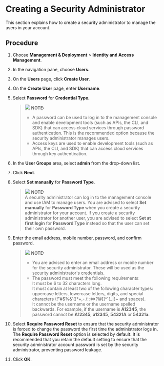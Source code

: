 # Creating a Security Administrator<a name="iam_01_0029"></a>

This section explains how to create a security administrator to manage the users in your account.

## Procedure<a name="section1640244412315"></a>

1.  Choose  **Management & Deployment**  \>  **Identity and Access Management**.
2.  In the navigation pane, choose  **Users**.
3.  On the  **Users**  page, click  **Create User**.
4.  On the  **Create User**  page, enter  **Username**.
5.  Select  **Password**  for  **Credential Type**.

    >![](/images/icon-note.gif) **NOTE:**   
    >-   A password can be used to log in to the management console and enable development tools \(such as APIs, the CLI, and SDK\) that can access cloud services through password authentication. This is the recommended option because the security administrator manages users.  
    >-   Access keys are used to enable development tools \(such as APIs, the CLI, and SDK\) that can access cloud services through key authentication.  

6.  In the  **User Groups**  area, select  **admin**  from the drop-down list.
7.  Click  **Next**.
8.  Select  **Set manually**  for  **Password Type**.

    >![](/images/icon-note.gif) **NOTE:**   
    >A security administrator can log in to the management console and use IAM to manage users. You are advised to select  **Set manually**  for  **Password Type**  when you create a security administrator for your account. If you create a security administrator for another user, you are advised to select  **Set at first login**  for  **Password Type**  instead so that the user can set their own password.  

9.  Enter the email address, mobile number, password, and confirm password.

    >![](/images/icon-note.gif) **NOTE:**   
    >-   You are advised to enter an email address or mobile number for the security administrator. These will be used as the security administrator's credentials.  
    >-   The password must meet the following requirements:  
    >    It must be 6 to 32 characters long.  
    >    It must contain at least two of the following character types: uppercase letters, lowercase letters, digits, and special characters \(!"\#$%&'\(\)\*+,-./:;<=\>?@\[\]^\`\{\_|\}\~ and spaces\).  
    >    It cannot be the username or the username spelled backwards. For example, if the username is  **A12345**, the password cannot be  **A12345**,  **a12345**,  **54321A**  or  **54321a**.  

10. Select  **Require Password Reset**  to ensure that the security administrator is forced to change the password the first time the administrator logs in. The  **Require Password Reset**  option is selected by default. It is recommended that you retain the default setting to ensure that the security administrator account password is set by the security administrator, preventing password leakage.
11. Click  **OK**.

